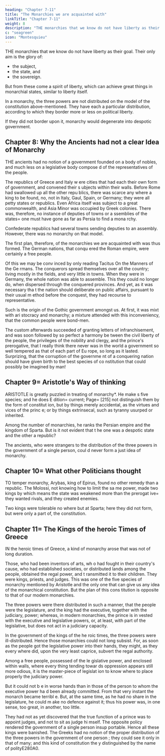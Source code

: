 ```yaml
---
heading: "Chapter 7-11"
title: "The Monarchies we are acquainted with"
linkTitle: "Chapter 7-11"
weight: 8
description: "THE monarchies that we know do not have liberty as their goal. Their only aim is the glory of the subject, the state, and the sovereign"
c: "seagreen"
icon: "Montesquieu"
---
```





THE monarchies that we know do not have liberty as their goal. Their only aim is the glory of:
- the subject,
- the state, and
- the sovereign. 

But from these come a spirit of liberty, which can achieve great things in monarchial states, similar to <!--  and of contributing as much,  perhaps, to happiness, as --> liberty itself.

In a monarchy, the three powers are not distributed on the model of the constitution above-mentioned. They have each a particular distribution, according to which they border more or less on political liberty. 

If they did not border upon it, monarchy would degenerate into despotic government.



## Chapter 8: Why the Ancients had not a clear Idea of Monarchy

THE ancients had no notion of a government founded on a body of nobles, and much less on a legislative body compose d of the representatives of the people. 

The republics of Greece and Italy w ere cities that had each their own form of government, and convened their s ubjects within their walls. Before Rome had swallowed up all the other repu blics, there was scarce any where a king to be found, no, not in Italy, Gaul, Spain, or Germany; they were all petty states or republics. Even Africa  itself was subject to a great commonwealth, and Asia Minor was occupied by  Greek colonies. There was, therefore, no instance of deputies of towns or a ssemblies of the states= one must have gone as far as Persia to find a mona rchy.

Confederate republics had several towns sending deputies to an assembly. However, there was no monarchy on that model.

The first plan, therefore, of the monarchies we are acquainted with was thus formed. The German nations, that conqu ered the Roman empire, were certainly a free people. 

Of this we may be conv inced by only reading Tacitus On the Manners of the Ge rmans. The conquerors spread themselves over all the country; living mostly in the fields, and very little in towns. When they were in Germany, the whole nation was able to assemble. This they could no longer do, when  dispersed through the conquered provinces. And yet, as it was necessary tha t the nation should deliberate on public affairs, pursuant to their usual m ethod before the conquest, they had recourse to representative. 

Such is the origin of the Gothic government amongst us. At first, it was mixt with ari stocracy and monarchy; a mixture attended with this inconveniency, that the common people were bond-men. 

The custom afterwards succeeded of granting letters of infranchisement, and was soon followed by so perfect a harmony be tween the civil liberty of the people, the privileges of the nobility and clergy, and the prince's prerogative, that I really think there never was in the world a government so well tempered as that of each part of Eu rope, so long as it lasted. Surprizing, that the corruption of the governme nt of a conquering nation should have given birth to the best species of co nstitution that could possibly be imagined by man!



## Chapter 9= Aristotle's Way of thinking

ARISTOTLE is greatly puzzled in treating of monarchy*. He make s five species; and he does E dition= current; Page= [215] not distinguish them by the form of constitut ion, but by things merely accidental, as the virtues and vices of the princ e; or by things extrinsecal, such as tyranny usurped or inherited.

Among the number of monarchies, he ranks the Persian empire and the kingdom of Sparta. But is it not evident that t he one was a despotic state and the other a republic?

The ancients, who were strangers to the  distribution of the three powers in the government of a single person, coul d never form a just idea of monarchy.



## Chapter 10= What other Politicians thought

TO temper monarchy, Arybas, king of Epirus, found no other remedy than a republic. The Molossi, not knowing how to limit the sa me power, made two kings by which means the state was weakened more than the prerogat ive= they wanted rivals, and they created enemies.

Two kings were tolerable no where but at Sparta; here they did not form, but were only a part of, the constitution.



## Chapter 11= The Kings of the heroic Times of Greece

IN the heroic times of Greece, a kind of monarchy arose that was not of long duration. 

Those, who had been inventors of arts, wh o had fought in their country's cause, who had established societies, or distributed lands among the people, obtained the regal power, and t ransmitted it to their children. They were kings, priests, and judges. This was one of the five species of monarchy mentioned by Aristotle and the only one that can  give us any idea of the monarchical constitution. But the plan of this cons titution is opposite to that of our modern monarchies.

The three powers were there distributed  in such a manner, that the people were the legislature, and the king had the executive, together with the judiciary, power; whereas, in modern monarchies, the prince is in vested with the executive and legislative powers, or, at least, with part of the legislative, but does not act in a judiciary capacity.

In the government of the kings of the he roic times, the three powers were ill-distributed. Hence those monarchies could not long subsist. For, as soon as the people got the legislative power into their hands, they might, as they every where did, upon the very least caprice, subvert the regal authority.

Among a free people, possessed of the le gislative power, and enclosed within walls, where every thing tending towar ds oppression appears still more odious, it is the master-piece of legislat ion to know where to place properly the judiciary power. 

But it could not b e in worse hands than in those of the person to whom the executive power ha d been already committed. From that very instant the monarch became terribl e. But, at the same time, as he had no share in the legislature, he could m ake no defence against it; thus his power was, in one sense, too great, in another, too little.

They had not as yet discovered that the  true function of a prince was to appoint judges, and not to sit as judge hi mself. The opposite policy rendered the government of a single person insup portable. Hence all these kings were banished. The Greeks had no notion of  the proper distribution of the three powers in the government of one person ; they could see it only in that of many; and this kind of constitution the y distinguished by the name of polityE280A0.


